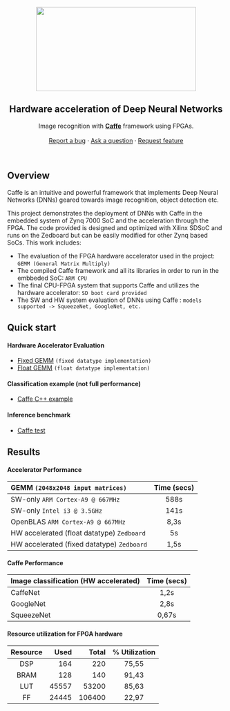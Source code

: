 <p align="center">
  <a href="http://caffe.berkeleyvision.org/">
    <img src="https://dashbouquet.com/assets/img/blog/caffe-banner.png" alt="" width=370 height=195>
  </a>

  <h2 align="center">Hardware acceleration of Deep Neural Networks</h2>

  <p align="center">
    Image recognition with <a href="http://caffe.berkeleyvision.org/"><strong>Caffe</strong></a> framework using FPGAs.
    <br>
    <br>
    <a href="https://github.com/AcceleratedCloud/SDSoC/issues/new?labels=bug">Report a bug</a>
    ·
    <a href="https://github.com/AcceleratedCloud/SDSoC/issues/new?labels=question">Ask a question</a>
    ·
    <a href="https://github.com/AcceleratedCloud/SDSoC/issues/new?labels=enhancement">Request feature</a>
    </p>
</p>

<br>

## Overview

Caffe is an intuitive and powerful framework that implements Deep Neural Networks (DNNs) geared towards image recognition, object detection etc.

This project demonstrates the deployment of DNNs with Caffe in the embedded system of Zynq 7000 SoC and the acceleration through the FPGA. The code provided is designed and optimized with Xilinx SDSoC and runs on the Zedboard but can be easily modified for other Zynq based SoCs.
This work includes:
- The evaluation of the FPGA hardware accelerator used in the project: `GEMM (General Matrix Multiply)`
- The compiled Caffe framework and all its libraries in order to run in the embbeded SoC: `ARM CPU`
- The final CPU-FPGA system that supports Caffe and utilizes the hardware accelerator: `SD boot card provided`
- The SW and HW system evaluation of DNNs using Caffe : `models supported -> SqueezeNet, GoogleNet, etc.`


## Quick start

#### Hardware Accelerator Evaluation

- [Fixed GEMM](https://github.com/AcceleratedCloud/SDSoC/tree/master/Caffe) `(fixed datatype implementation)`
- [Float GEMM](https://github.com/AcceleratedCloud/SDSoC/tree/master/Caffe) `(float datatype implementation)`

#### Classification example (not full performance)

- [Caffe C++ example](https://github.com/AcceleratedCloud/SDSoC/tree/master/Caffe)

#### Inference benchmark

- [Caffe test](https://github.com/AcceleratedCloud/SDSoC/tree/master/Caffe)


## Results

#### Accelerator Performance

| GEMM `(2048x2048 input matrices)` |    Time (secs) |
| :----------------- |:-----------------------:|
| SW-only       `ARM Cortex-A9 @ 667MHz`     |   588s |
| SW-only       `Intel i3 @ 3.5GHz`    |   141s |
| OpenBLAS `ARM Cortex-A9 @ 667MHz`         | 8,3s |
| HW accelerated (float datatype)  `Zedboard`    |    5s  |
| HW accelerated (fixed datatype)  `Zedboard`    |    1,5s  |

#### Caffe Performance

| Image classification (HW accelerated)  |    Time (secs) |
| ----------------- |:-----------------------:|
|  CaffeNet    |   1,2s |
| GoogleNet       | 2,8s |
| SqueezeNet    |    0,67s  |

#### Resource utilization for FPGA hardware

Resource	|	Used	|	Total	|	% Utilization
:----------:|----------:|----------:|:----------:|
DSP	|	164	|	220	|	  75,55|
BRAM	|	128	|	140	|	  91,43|
LUT	|	45557	|	53200	|  	85,63|
FF	|	24445	|	106400	|  	22,97|


